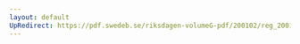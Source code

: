 ```yaml
---
layout: default
UpRedirect: https://pdf.swedeb.se/riksdagen-volumeG-pdf/200102/reg_200102/reg_200102_0032.pdf
---
```

